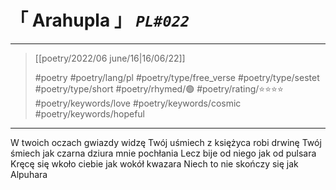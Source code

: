 # &#12300; Arahupla &#12301; *`PL#022`*

---

> [[poetry/2022/06 june/16|16/06/22]]
> 
> #poetry 
> #poetry/lang/pl 
> #poetry/type/free_verse #poetry/type/sestet #poetry/type/short 
> #poetry/rhymed/🟢 
> #poetry/rating/⭐⭐⭐⭐ 
> #poetry/keywords/love #poetry/keywords/cosmic #poetry/keywords/hopeful 

---

W twoich oczach gwiazdy widzę
Twój uśmiech z księżyca robi drwinę
Twój śmiech jak czarna dziura mnie pochłania
Lecz bije od niego jak od pulsara
Kręcę się wkoło ciebie jak wokół kwazara
Niech to nie skończy się jak Alpuhara